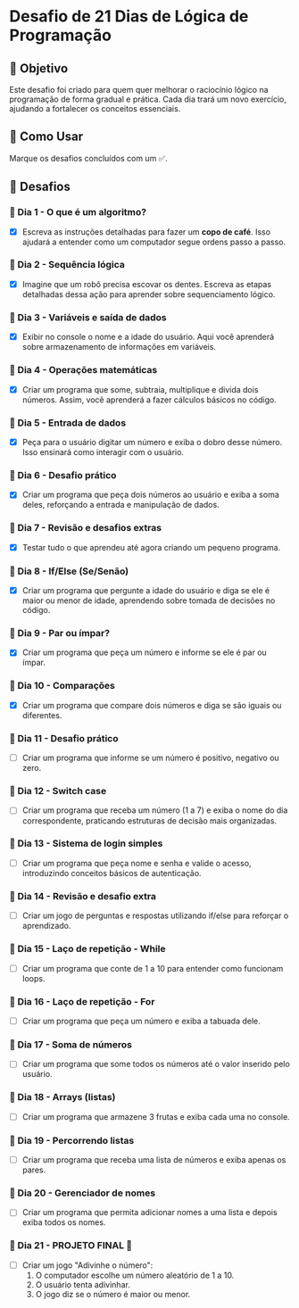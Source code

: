 # Desafio de 21 Dias de Lógica de Programação

## 📌 Objetivo

Este desafio foi criado para quem quer melhorar o raciocínio lógico na programação de forma gradual e prática. Cada dia trará um novo exercício, ajudando a fortalecer os conceitos essenciais.

## 📖 Como Usar

Marque os desafios concluídos com um ✅.

## 🚀 Desafios

### 📅 Dia 1 - O que é um algoritmo?

- [x] Escreva as instruções detalhadas para fazer um **copo de café**. Isso ajudará a entender como um computador segue ordens passo a passo.

### 📅 Dia 2 - Sequência lógica

- [x] Imagine que um robô precisa escovar os dentes. Escreva as etapas detalhadas dessa ação para aprender sobre sequenciamento lógico.

### 📅 Dia 3 - Variáveis e saída de dados

- [x] Exibir no console o nome e a idade do usuário. Aqui você aprenderá sobre armazenamento de informações em variáveis.

### 📅 Dia 4 - Operações matemáticas

- [x] Criar um programa que some, subtraia, multiplique e divida dois números. Assim, você aprenderá a fazer cálculos básicos no código.

### 📅 Dia 5 - Entrada de dados

- [x] Peça para o usuário digitar um número e exiba o dobro desse número. Isso ensinará como interagir com o usuário.

### 📅 Dia 6 - Desafio prático

- [x] Criar um programa que peça dois números ao usuário e exiba a soma deles, reforçando a entrada e manipulação de dados.

### 📅 Dia 7 - Revisão e desafios extras

- [x] Testar tudo o que aprendeu até agora criando um pequeno programa.

### 📅 Dia 8 - If/Else (Se/Senão)

- [x] Criar um programa que pergunte a idade do usuário e diga se ele é maior ou menor de idade, aprendendo sobre tomada de decisões no código.

### 📅 Dia 9 - Par ou ímpar?

- [x] Criar um programa que peça um número e informe se ele é par ou ímpar.

### 📅 Dia 10 - Comparações

- [x] Criar um programa que compare dois números e diga se são iguais ou diferentes.

### 📅 Dia 11 - Desafio prático

- [ ] Criar um programa que informe se um número é positivo, negativo ou zero.

### 📅 Dia 12 - Switch case

- [ ] Criar um programa que receba um número (1 a 7) e exiba o nome do dia correspondente, praticando estruturas de decisão mais organizadas.

### 📅 Dia 13 - Sistema de login simples

- [ ] Criar um programa que peça nome e senha e valide o acesso, introduzindo conceitos básicos de autenticação.

### 📅 Dia 14 - Revisão e desafio extra

- [ ] Criar um jogo de perguntas e respostas utilizando if/else para reforçar o aprendizado.

### 📅 Dia 15 - Laço de repetição - While

- [ ] Criar um programa que conte de 1 a 10 para entender como funcionam loops.

### 📅 Dia 16 - Laço de repetição - For

- [ ] Criar um programa que peça um número e exiba a tabuada dele.

### 📅 Dia 17 - Soma de números

- [ ] Criar um programa que some todos os números até o valor inserido pelo usuário.

### 📅 Dia 18 - Arrays (listas)

- [ ] Criar um programa que armazene 3 frutas e exiba cada uma no console.

### 📅 Dia 19 - Percorrendo listas

- [ ] Criar um programa que receba uma lista de números e exiba apenas os pares.

### 📅 Dia 20 - Gerenciador de nomes

- [ ] Criar um programa que permita adicionar nomes a uma lista e depois exiba todos os nomes.

### 📅 Dia 21 - PROJETO FINAL 🎉

- [ ] Criar um jogo "Adivinhe o número":
  1. O computador escolhe um número aleatório de 1 a 10.
  2. O usuário tenta adivinhar.
  3. O jogo diz se o número é maior ou menor.
